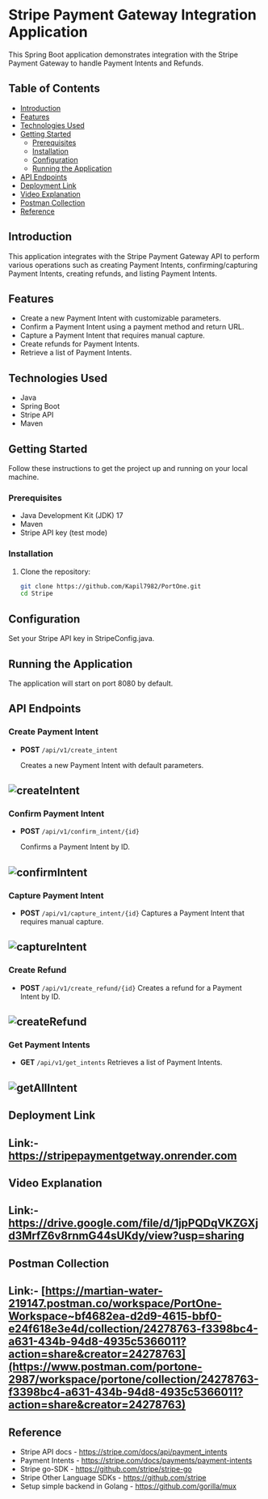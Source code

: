 # Stripe Payment Gateway Integration Application

This Spring Boot application demonstrates integration with the Stripe Payment Gateway to handle Payment Intents and Refunds.

## Table of Contents
- [Introduction](#introduction)
- [Features](#features)
- [Technologies Used](#technologies-used)
- [Getting Started](#getting-started)
  - [Prerequisites](#prerequisites)
  - [Installation](#installation)
  - [Configuration](#configuration)
  - [Running the Application](#running-the-application)
- [API Endpoints](#api-endpoints)
- [Deployment Link](#deployment-link)
- [Video Explanation](#video-explanation)
- [Postman Collection](#postman-collection)
- [Reference](#reference)


## Introduction

This application integrates with the Stripe Payment Gateway API to perform various operations such as creating Payment Intents, confirming/capturing Payment Intents, creating refunds, and listing Payment Intents.

## Features

- Create a new Payment Intent with customizable parameters.
- Confirm a Payment Intent using a payment method and return URL.
- Capture a Payment Intent that requires manual capture.
- Create refunds for Payment Intents.
- Retrieve a list of Payment Intents.

## Technologies Used

- Java
- Spring Boot
- Stripe API
- Maven


## Getting Started

Follow these instructions to get the project up and running on your local machine.

### Prerequisites

- Java Development Kit (JDK) 17
- Maven
- Stripe API key (test mode) 

### Installation

1. Clone the repository:

   ```bash
   git clone https://github.com/Kapil7982/PortOne.git
   cd Stripe
   ```

## Configuration
Set your Stripe API key in StripeConfig.java.

## Running the Application
The application will start on port 8080 by default.

## API Endpoints

### Create Payment Intent

- **POST** `/api/v1/create_intent`

  Creates a new Payment Intent with default parameters.
  
![createIntent](https://github.com/Kapil7982/PortOne/assets/103938868/60092a04-90ba-479b-b9a6-e438c53ea8df)
-

### Confirm Payment Intent

- **POST** `/api/v1/confirm_intent/{id}`

  Confirms a Payment Intent by ID.
  
![confirmIntent](https://github.com/Kapil7982/PortOne/assets/103938868/536ee640-43e9-4539-b825-a3266859d135)
-
### Capture Payment Intent

- **POST** `/api/v1/capture_intent/{id}`
  Captures a Payment Intent that requires manual capture.

![captureIntent](https://github.com/Kapil7982/PortOne/assets/103938868/dc1f045b-56e2-47f9-bf8b-0351d4586de2)
-
### Create Refund

- **POST** `/api/v1/create_refund/{id}`
  Creates a refund for a Payment Intent by ID.

![createRefund](https://github.com/Kapil7982/PortOne/assets/103938868/d20c65c0-d968-434b-9507-af02aa99cd33)
-
 
### Get Payment Intents

- **GET** `/api/v1/get_intents`
  Retrieves a list of Payment Intents.

![getAllIntent](https://github.com/Kapil7982/PortOne/assets/103938868/99e558fc-59f4-4f12-a7e1-1427e116a567)
-

## Deployment Link
  Link:- https://stripepaymentgetway.onrender.com
 -

## Video Explanation
  Link:- https://drive.google.com/file/d/1jpPQDqVKZGXjd3MrfZ6v8rnmG44sUKdy/view?usp=sharing
  -

## Postman Collection
  Link:- [https://martian-water-219147.postman.co/workspace/PortOne-Workspace~bf4682ea-d2d9-4615-bbf0-e24f618e3e4d/collection/24278763-f3398bc4-a631-434b-94d8-4935c5366011?action=share&creator=24278763](https://www.postman.com/portone-2987/workspace/portone/collection/24278763-f3398bc4-a631-434b-94d8-4935c5366011?action=share&creator=24278763)
  -
## Reference

- Stripe API docs - https://stripe.com/docs/api/payment_intents 
- Payment Intents - https://stripe.com/docs/payments/payment-intents
- Stripe go-SDK - https://github.com/stripe/stripe-go
- Stripe Other Language SDKs - https://github.com/stripe
- Setup simple backend in Golang - https://github.com/gorilla/mux

